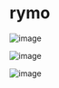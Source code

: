 # rymo
![image](https://github.com/Shah-Kukshi/ecommerce/assets/85385763/2db57c08-a90b-436a-ae13-b62be1fb139e)

![image](https://github.com/Shah-Kukshi/ecommerce/assets/85385763/aa0cc6d6-e91e-4dd4-8b44-e48aac74d447)

![image](https://github.com/Shah-Kukshi/ecommerce/assets/85385763/0b7003a6-9e72-4155-afce-da1b1136ff81)
